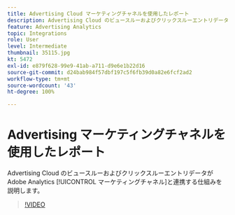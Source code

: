 ```yaml
---
title: Advertising Cloud マーケティングチャネルを使用したレポート
description: Advertising Cloud のビュースルーおよびクリックスルーエントリデータが Adobe Analytics マーケティングチャネルと連携する仕組みを説明します。
feature: Advertising Analytics
topic: Integrations
role: User
level: Intermediate
thumbnail: 35115.jpg
kt: 5472
exl-id: e879f628-99e9-41ab-a711-d9e6e1b22d16
source-git-commit: d24bab984f57dbf197c5f6fb39d0a82e6fcf2ad2
workflow-type: tm+mt
source-wordcount: '43'
ht-degree: 100%

---
```


# Advertising マーケティングチャネルを使用したレポート

Advertising Cloud のビュースルーおよびクリックスルーエントリデータが Adobe Analytics [!UICONTROL マーケティングチャネル]と連携する仕組みを説明します。

>[!VIDEO](https://video.tv.adobe.com/v/40425/?quality=12&learn=on&captions=jpn)
